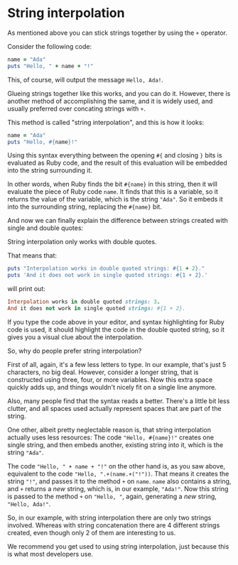 # String interpolation

As mentioned above you can stick strings together by using the `+` operator.

Consider the following code:

```ruby
name = "Ada"
puts "Hello, " + name + "!"
```

This, of course, will output the message `Hello, Ada!`.

Glueing strings together like this works, and you can do it. However, there is
another method of accomplishing the same, and it is widely used, and usually
preferred over concating strings with `+`.

This method is called "string interpolation", and this is how it looks:

```ruby
name = "Ada"
puts "Hello, #{name}!"
```

Using this syntax everything between the opening `#{` and closing `}` bits is
evaluated as Ruby code, and the result of this evaluation will be embedded into
the string surrounding it.

In other words, when Ruby finds the bit `#{name}` in this string, then it will
evaluate the piece of Ruby code `name`. It finds that this is a variable, so it
returns the value of the variable, which is the string `"Ada"`. So it embeds it
into the surrounding string, replacing the `#{name}` bit.

And now we can finally explain the difference between strings created with
single and double quotes:

String interpolation only works with double quotes.

That means that:

```ruby
puts "Interpolation works in double quoted strings: #{1 + 2}."
puts 'And it does not work in single quoted strings: #{1 + 2}.'
```

will print out:

```ruby
Interpolation works in double quoted strings: 3.
And it does not work in single quoted strings: #{1 + 2}.
```

If you type the code above in your editor, and syntax highlighting for Ruby
code is used, it should highlight the code in the double quoted string, so it
gives you a visual clue about the interpolation.


So, why do people prefer string interpolation?

First of all, again, it's a few less letters to type. In our example, that's
just 5 characters, no big deal. However, consider a longer string, that is
constructed using three, four, or more variables. Now this extra space quickly
adds up, and things wouldn't nicely fit on a single line anymore.

Also, many people find that the syntax reads a better. There's a little bit
less clutter, and all spaces used actually represent spaces that are part of
the string.

One other, albeit pretty neglectable reason is, that string interpolation
actually uses less resources: The code `"Hello, #{name}!"` creates one single
string, and then embeds another, existing string into it, which is the string
`"Ada"`.

The code `"Hello, " + name + "!"` on the other hand is, as you saw above,
equivalent to the code `"Hello, ".+(name.+("!"))`. That means it creates the
string `"!"`, and passes it to the method `+` on `name`. `name` also contains a
string, and `+` returns a *new* string, which is, in our example, `"Ada!"`.
Now this string is passed to the method `+` on `"Hello, "`, again, generating a
*new* string, `"Hello, Ada!"`.

So, in our example, with string interpolation there are only two strings
involved. Whereas with string concatenation there are 4 different strings
created, even though only 2 of them are interesting to us.

We recommend you get used to using string interpolation, just because this
is what most developers use.
